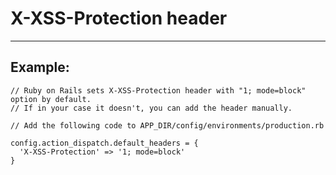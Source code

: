 # X-XSS-Protection header
-------

## Example:


    // Ruby on Rails sets X-XSS-Protection header with "1; mode=block" option by default.
    // If in your case it doesn't, you can add the header manually.

    // Add the following code to APP_DIR/config/environments/production.rb

    config.action_dispatch.default_headers = {
      'X-XSS-Protection' => '1; mode=block'
    }
